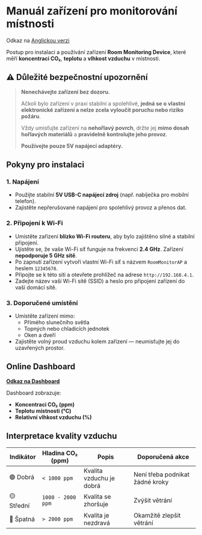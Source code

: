# Manuál zařízení pro monitorování místnosti

Odkaz na [Anglickou verzi](manual.md)

Postup pro instalaci a používání zařízení **Room Monitoring Device**, které měří **koncentraci CO₂**, **teplotu** a **vlhkost vzduchu** v místnosti.

## ⚠️ Důležité bezpečnostní upozornění

> **Nenechávejte zařízení bez dozoru.**
>
> Ačkoli bylo zařízení v praxi stabilní a spolehlivé, **jedná se o vlastní elektronické zařízení a nelze zcela vyloučit poruchu nebo riziko požáru**.
>
> Vždy umisťujte zařízení na **nehořlavý povrch**, držte jej **mimo dosah hořlavých materiálů** a **pravidelně kontrolujte jeho provoz**.
>
> **Používejte pouze 5V napájecí adaptéry.**

## Pokyny pro instalaci

### 1. Napájení

- Použijte stabilní **5V USB-C napájecí zdroj** (např. nabíječka pro mobilní telefon).
- Zajistěte nepřerušované napájení pro spolehlivý provoz a přenos dat.

### 2. Připojení k Wi-Fi

- Umístěte zařízení **blízko Wi-Fi routeru**, aby bylo zajištěno silné a stabilní připojení.
- Ujistěte se, že vaše Wi-Fi síť funguje na frekvenci **2.4 GHz**. Zařízení **nepodporuje 5 GHz sítě**.
- Po zapnutí zařízení vytvoří vlastní Wi-Fi síť s názvem `RoomMonitorAP` a heslem `12345678`.
- Připojte se k této síti a otevřete prohlížeč na adrese `http://192.168.4.1`.
- Zadejte název vaší Wi-Fi sítě (SSID) a heslo pro připojení zařízení do vaší domácí sítě.

### 3. Doporučené umístění

- Umístěte zařízení mimo:
  - Přímého slunečního světla
  - Topných nebo chladicích jednotek
  - Oken a dveří
- Zajistěte volný proud vzduchu kolem zařízení — neumisťujte jej do uzavřených prostor.

## Online Dashboard

[**Odkaz na Dashboard**](https://iot.bagros.eu/d/be7hw0wxuy1vkc/co2?orgId=1&from=now-3h&to=now&timezone=browser&kiosk)

Dashboard zobrazuje:

- **Koncentraci CO₂ (ppm)**
- **Teplotu místnosti (°C)**
- **Relativní vlhkost vzduchu (%)**

## Interpretace kvality vzduchu

| Indikátor  | Hladina CO₂ (ppm) | Popis                    | Doporučená akce                 |
| ---------- | ----------------- | ------------------------ | ------------------------------- |
| 🟢 Dobrá   | `< 1000 ppm`      | Kvalita vzduchu je dobrá | Není třeba podnikat žádné kroky |
| 🟡 Střední | `1000 - 2000 ppm` | Kvalita se zhoršuje      | Zvýšit větrání                  |
| 🔴 Špatná  | `> 2000 ppm`      | Kvalita je nezdravá      | Okamžitě zlepšit větrání        |
